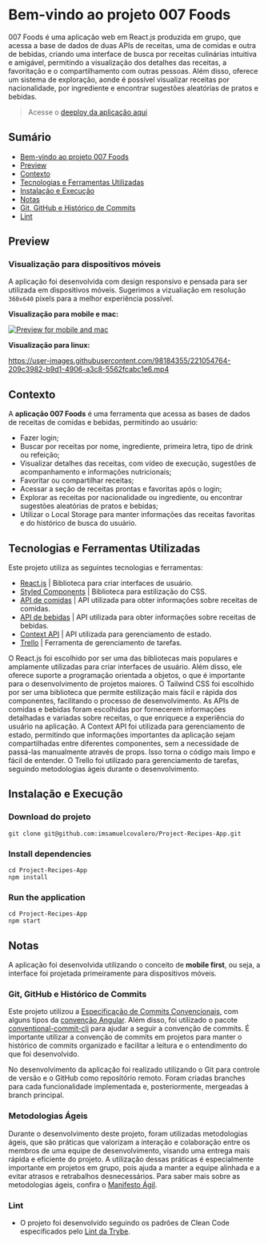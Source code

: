 # Bem-vindo ao projeto 007 Foods

 007 Foods é uma aplicação web em React.js produzida em grupo, que acessa a base de dados de duas APIs de receitas, uma de comidas e outra de bebidas, criando uma interface de busca por receitas culinárias intuitiva e amigável, permitindo a visualização dos detalhes das receitas, a favoritação e o compartilhamento com outras pessoas. Além disso, oferece um sistema de exploração, aonde é possível visualizar receitas por nacionalidade, por ingrediente e encontrar sugestões aleatórias de pratos e bebidas.
> Acesse o [deeploy da aplicação aqui](https://project-recipes-app-jet.vercel.app/)

## Sumário
- [Bem-vindo ao projeto  007 Foods](#bem-vindo-ao-projeto-007-foods)
- [Preview](#preview)
- [Contexto](#contexto)
- [Tecnologias e Ferramentas Utilizadas](#tecnologias-e-ferramentas-utilizadas)
- [Instalação e Execução](#instalação-e-execução)
- [Notas](#notas)
 - [Git, GitHub e Histórico de Commits](#git-github-e-histórico-de-commits)
 - [Lint](#lint)
 
## Preview
### Visualização para dispositivos móveis
A aplicação foi desenvolvida com design responsivo e pensada para ser utilizada em dispositivos móveis. Sugerimos a vizualiação em resolução `360x640` pixels para a melhor experiência possível.

**Visualização para mobile e mac:**

[![Preview for mobile and mac](https://img.youtube.com/vi/Pokt--9hO_Q/0.jpg)](https://www.youtube.com/watch?v=Pokt--9hO_Q)

**Visualização para linux:**

https://user-images.githubusercontent.com/98184355/221054764-209c3982-b9d1-4906-a3c8-5562fcabc1e6.mp4

## Contexto
A __aplicação 007 Foods__ é uma ferramenta que acessa as bases de dados de receitas de comidas e bebidas, permitindo ao usuário:
- Fazer login;
- Buscar por receitas por nome, ingrediente, primeira letra, tipo de drink ou refeição;
- Visualizar detalhes das receitas, com vídeo de execução, sugestões de acompanhamento e informações nutricionais;
- Favoritar ou compartilhar receitas;
- Acessar a seção de receitas prontas e favoritas após o login;
- Explorar as receitas por nacionalidade ou ingrediente, ou encontrar sugestões aleatórias de pratos e bebidas;
- Utilizar o Local Storage para manter informações das receitas favoritas e do histórico de busca do usuário.

## Tecnologias e Ferramentas Utilizadas

Este projeto utiliza as seguintes tecnologias e ferramentas:

- [React.js](https://reactjs.org/docs/getting-started.html) | Biblioteca para criar interfaces de usuário.
- [Styled Components](https://styled-components.com/) | Biblioteca para estilização do CSS.
- [API de comidas](https://www.themealdb.com/api.php) | API utilizada para obter informações sobre receitas de comidas.
- [API de bebidas](https://www.thecocktaildb.com/api.php) | API utilizada para obter informações sobre receitas de bebidas.
- [Context API](https://pt-br.reactjs.org/docs/context.html) | API utilizada para gerenciamento de estado.
- [Trello](https://trello.com/) | Ferramenta de gerenciamento de tarefas.

O React.js foi escolhido por ser uma das bibliotecas mais populares e amplamente utilizadas para criar interfaces de usuário. Além disso, ele oferece suporte a programação orientada a objetos, o que é importante para o desenvolvimento de projetos maiores. O Tailwind CSS foi escolhido por ser uma biblioteca que permite estilização mais fácil e rápida dos componentes, facilitando o processo de desenvolvimento. As APIs de comidas e bebidas foram escolhidas por fornecerem informações detalhadas e variadas sobre receitas, o que enriquece a experiência do usuário na aplicação. A Context API foi utilizada para gerenciamento de estado, permitindo que informações importantes da aplicação sejam compartilhadas entre diferentes componentes, sem a necessidade de passá-las manualmente através de props. Isso torna o código mais limpo e fácil de entender. O Trello foi utilizado para gerenciamento de tarefas, seguindo metodologias ágeis durante o desenvolvimento.

## Instalação e Execução
### Download do projeto
```
git clone git@github.com:imsamuelcovalero/Project-Recipes-App.git
```
### Install dependencies
```
cd Project-Recipes-App
npm install
```
### Run the application
```
cd Project-Recipes-App
npm start
```

## Notas
A aplicação foi desenvolvida utilizando o conceito de __mobile first__, ou seja, a interface foi projetada primeiramente para dispositivos móveis.

### Git, GitHub e Histórico de Commits
Este projeto utilizou a [Especificação de Commits Convencionais](https://www.conventionalcommits.org/en/v1.0.0/), com alguns tipos da [convenção Angular](https://github.com/angular/angular/blob/22b96b9/CONTRIBUTING.md#-commit-message-guidelines). Além disso, foi utilizado o pacote [conventional-commit-cli](https://www.npmjs.com/package/conventional-commit-cli) para ajudar a seguir a convenção de commits. É importante utilizar a convenção de commits em projetos para manter o histórico de commits organizado e facilitar a leitura e o entendimento do que foi desenvolvido.

No desenvolvimento da aplicação foi realizado utilizando o Git para controle de versão e o GitHub como repositório remoto. Foram criadas branches para cada funcionalidade implementada e, posteriormente, mergeadas à branch principal.

### Metodologias Ágeis
Durante o desenvolvimento deste projeto, foram utilizadas metodologias ágeis, que são práticas que valorizam a interação e colaboração entre os membros de uma equipe de desenvolvimento, visando uma entrega mais rápida e eficiente do projeto. A utilização dessas práticas é especialmente importante em projetos em grupo, pois ajuda a manter a equipe alinhada e a evitar atrasos e retrabalhos desnecessários. Para saber mais sobre as metodologias ágeis, confira o [Manifesto Ágil](https://agilemanifesto.org/).

### Lint
- O projeto foi desenvolvido seguindo os padrões de Clean Code especificados pelo [Lint da Trybe](https://github.com/betrybe/eslint-config-trybe).
